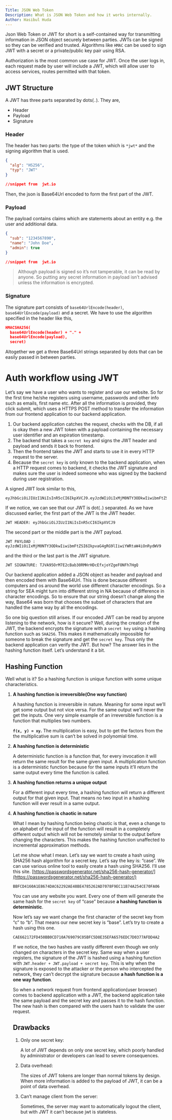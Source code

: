 ```yaml
---
Title: JSON Web Token
Description: What is JSON Web Token and how it works internally.
Author: Hasibul Huda
---
```


Json Web Token or JWT for short is a self-contained way for transmitting information in JSON object securely between parties. JWTs can be signed so they can be verified and trusted. Algorithms like `HMAC` can be used to sign JWT with a secret or a private/public key pair using RSA.

Authorization is the most common use case for JWT. Once the user logs in, each request made by user will include a JWT, which will allow user to access services, routes permitted with that token.

## JWT Structure

A JWT has three parts separated by dots(`.`). They are,

- Header
- Payload
- Signature

### Header

The header has two parts: the type of the token which is `*jwt*` and the signing algorithm that is used.

```json
{
  "alg": "HS256",
  "typ": "JWT"
}

//snippet from  jwt.io
```

Then, the json is Base64Url encoded to form the first part of the JWT.

### Payload

The payload contains claims which are statements about an entity e.g. the user and additional data.

```json
{
  "sub": "1234567890",
  "name": "John Doe",
  "admin": true
}

//snippet from  jwt.io
```

> Although payload is signed so it’s not tamperable, it can be read by anyone. So putting any secret information in payload isn’t advised unless the information is encrypted.

### Signature

The signature part consists of `base64UrlEncode(header)`, `base64UrlEncode(payload)` and a secret. We have to use the algorithm specified in the header like this,

```json
HMACSHA256(
  base64UrlEncode(header) + "." +
  base64UrlEncode(payload),
  secret)
```

Altogether we get a three Base64Url strings separated by dots that can be easily passed in between parties.

# Auth workflow using JWT

Let’s say we have a user who wants to register and use our website. So for the first time he/she registers using username, passwords and other info such as emails, first name etc. After all the information is provided, they click submit, which uses a HTTPS POST method to transfer the information from our frontend application to our backend application.

1. Our backend application catches the request, checks with the DB, if all is okay then a new JWT token with a payload containing the necessary user identifier and an expiration timestamp.
2. The backend that takes a `secret key` and signs the JWT header and payload and sends it back to frontend.
3. Then the frontend takes the JWT and starts to use it in every HTTP request to the server.
4. Because the `secret key` is only known to the backend application, when a HTTP request comes to backend, it checks the JWT signature and makes sure the user is indeed someone who was signed by the backend during user registration.

A signed JWT look similar to this,

```
eyJhbGciOiJIUzI1NiIsInR5cCI6IkpXVCJ9.eyJzdWIiOiIxMjM0NTY3ODkwIiwibmFtZSI6IkpvaG4gRG9lIiwiYWRtaW4iOnRydWV9.TJVA95OrM7E2cBab30RMHrHDcEfxjoYZgeFONFh7HgQ
```

If we notice, we can see that our JWT is dot(`.`) separated. As we have discussed earlier, the first part of the JWT is the JWT header.

```
JWT HEADER: eyJhbGciOiJIUzI1NiIsInR5cCI6IkpXVCJ9
```

The second part or the middle part is the JWT payload.

```
JWT PAYLOAD : eyJzdWIiOiIxMjM0NTY3ODkwIiwibmFtZSI6IkpvaG4gRG9lIiwiYWRtaW4iOnRydWV9
```

and the third or the last part is the JWT signature.

```
JWT SIGNATURE: TJVA95OrM7E2cBab30RMHrHDcEfxjoYZgeFONFh7HgQ
```

Our backend application added a JSON object as header and payload and then encoded them with Base64Url. This is done because different computers and os around the world use different character encodings. So a string for SEA might turn into different string in NA because of difference in character encodings. So to ensure that our string doesn’t change along the way, Base64 was born that chooses the subset of characters that are handled the same way by all the encodings.

So one big question still arises. If our encoded JWT can be read by anyone listening to the network, how is it secure? Well, during the creation of the JWT, the backend encrypts the signature with a `secret key` using a hashing function such as `SHA256`. This makes it mathematically impossible for someone to break the signature and get the `secret key`. Thus only the backend application can verify the JWT. But how? The answer lies in the hashing function itself. Let’s understand it a bit.

## Hashing Function

Well what is it? So a hashing function is unique function with some unique characteristics.

1. **A hashing function is irreversible(One way function)**

   A hashing function is irreversible in nature. Meaning for some input we’ll get some output but not vice versa. For the same output we’ll never the get the inputs. One very simple example of an irreversible function is a function that multiplies two numbers.

   **`f(x, y) = xy`.** The multiplication is easy, but to get the factors from the the multiplicative sum is can’t be solved in polynomial time.

2. **A hashing function is deterministic**

   A deterministic function is a function that, for every invocation it will return the same result for the same given input. A multiplication function is a deterministic function because for the same inputs it’ll return the same output every time the function is called.

3. **A hashing function returns a unique output**

   For a different input every time, a hashing function will return a different output for that given input. That means no two input in a hashing function will ever result in a same output.

4. **A hashing function is chaotic in nature**

   What I mean by hashing function being chaotic is that, even a change to on alphabet of the input of the function will result in a completely different output which will not be remotely similar to the output before changing the characters. This makes the hashing function unaffected to incremental approximation methods.

   Let me show what I mean. Let’s say we want to create a hash using SHA256 hash algorithm for a secret key. Let’s say the key is: “case”. We can use various online tool to easily create a hash using SHA256. I’ll use this site. [https://passwordsgenerator.net/sha256-hash-generator/](https://passwordsgenerator.net/sha256-hash-generator/)

   ```
   BBFCD4160A1E8674DAC62292AE48BE4785262AD7078F9EC11B74A254CE70FA06
   ```

   You can use any website you want. Every one of them will generate the same hash for the `secret key` of “case” because **a hashing function is deterministic**.

   Now let’s say we want change the first character of the secret key from “c” to “b”. That means our new secret key is “base”. Let’s try to create a hash using this one.

   ```
   CAE662172FD450BB0CD710A769079C05BFC5D8E35EFA6576EDC7D0377AFDD4A2
   ```

   If we notice, the two hashes are vastly different even though we only changed on characters in the secret key. Same way when a user registers, the signature of the JWT is hashed using a hashing function with `JWT.header + JWT.payload + secret key`. This is why when the signature is exposed to the attacker or the person who intercepted the network, they can’t decrypt the signature because **a hash function is a one way function**.

   So when a network request from frontend application(user browser) comes to backend application with a JWT, the backend application take the same payload and the secret key and passes it to the hash function. The new hash is then compared with the users hash to validate the user request.

   ## Drawbacks

   1. Only one secret key:

      A lot of JWT depends on only one secret key, which poorly handled by administrator or developers can lead to severe consequences.

   2. Data overhead:

      The sizes of JWT tokens are longer than normal tokens by design. When more information is added to the payload of JWT, it can be a point of data overhead.

   3. Can’t manage client from the server:

      Sometimes, the server may want to automatically logout the client, but with JWT it can’t because jwt is stateless.
